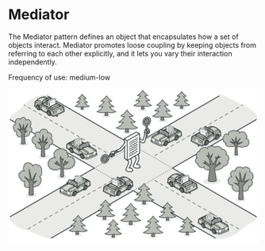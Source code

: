 # Mediator

The Mediator pattern defines an object that encapsulates how a set of objects interact.
Mediator promotes loose coupling by keeping objects from referring to each other explicitly,
and it lets you vary their interaction independently.

Frequency of use: medium-low

![image](./_mediator.png)
